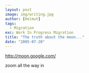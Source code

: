```yaml
---
layout: post
image: img/writing.jpg
author: [Helmut]
tags:
  - Migration
exc: Work In Progress Migration
title: "The truth about the moon..."
date: "2005-07-20"
---
```


http://moon.google.com/

zoom all the way in
